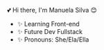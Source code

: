 💕 Hi there, I'm Manuela Silva 😊
- ✨ Learning Front-end
- ✨ Future Dev Fullstack
- ✨ Pronouns: She/Ela/Ella
